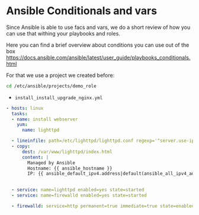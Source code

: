 # Ansible Conditionals and vars
Since Ansible is able to use facs and vars, we do a short review of how you can use that withing your playbooks and roles.

Here you can find a brief overview about conditions you can use out of the box
https://docs.ansible.com/ansible/latest/user_guide/playbooks_conditionals.html

For that we use a project we created before:
```bash
cd /etc/ansible/projects/demo_role
```
* <code>install_install_upgrade_nginx.yml</code>
```yaml
- hosts: linux
  tasks:
  - name: install webserver
    yum: 
      name: lighttpd

  - lineinfile: path=/etc/lighttpd/lighttpd.conf regexp='^server.use-ipv6' line='server.use-ipv6 = "disable"'
  - copy:
      dest: /var/www/lighttpd/index.html
      content: |
        Managed by Ansible
        Hostname: {{ ansible_hostname }}
        IP: {{ ansible_default_ipv4.address|default(ansible_all_ipv4_addresses[0])}}
        

  - service: name=lighttpd enabled=yes state=started
  - service: name=firewalld enabled=yes state=started

  - firewalld: service=http permanent=true immediate=true state=enabled

```

<!--stackedit_data:
eyJoaXN0b3J5IjpbMTQ4NzQzMTM0NCwtMTY1MTUxODMzOCw5Nz
c3NzIwODBdfQ==
-->